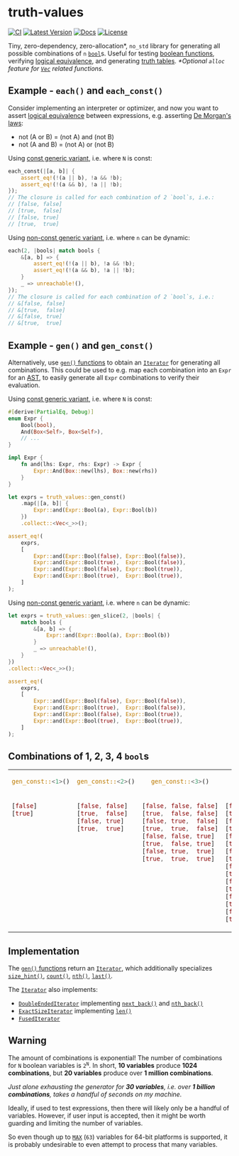 # truth-values

[![CI](https://github.com/vallentin/truth-values/workflows/CI/badge.svg)](https://github.com/vallentin/truth-values/actions?query=workflow%3ACI)
[![Latest Version](https://img.shields.io/crates/v/truth-values.svg)](https://crates.io/crates/truth-values)
[![Docs](https://docs.rs/truth-values/badge.svg)](https://docs.rs/truth-values)
[![License](https://img.shields.io/github/license/vallentin/truth-values.svg)](https://github.com/vallentin/truth-values)

<!-- cargo-rdme start -->

Tiny, zero-dependency, zero-allocation*, `no_std` library for generating all possible
combinations of `n` [`bool`]s. Useful for testing [boolean functions],
verifying [logical equivalence], and generating [truth tables].
_\*Optional `alloc` feature for [`Vec`] related functions._

[boolean functions]: https://en.wikipedia.org/wiki/Boolean_function
[logical equivalence]: https://en.wikipedia.org/wiki/Logical_equivalence
[truth tables]: https://en.wikipedia.org/wiki/Truth_table

## Example - `each()` and `each_const()`

Consider implementing an interpreter or optimizer, and now you
want to assert [logical equivalence] between expressions, e.g.
asserting [De Morgan's laws]:

- not (A or B)  = (not A) and (not B)
- not (A and B) = (not A) or (not B)

[De Morgan's laws]: https://en.wikipedia.org/wiki/De_Morgan%27s_laws

Using [const generic variant](https://docs.rs/truth-values/latest/truth_values/fn.each_const.html), i.e. where `N` is const:

```rust
each_const(|[a, b]| {
    assert_eq!(!(a || b), !a && !b);
    assert_eq!(!(a && b), !a || !b);
});
// The closure is called for each combination of 2 `bool`s, i.e.:
// [false, false]
// [true,  false]
// [false, true]
// [true,  true]
```

Using [non-const generic variant](https://docs.rs/truth-values/latest/truth_values/fn.each.html), i.e. where `n` can be dynamic:

```rust
each(2, |bools| match bools {
    &[a, b] => {
        assert_eq!(!(a || b), !a && !b);
        assert_eq!(!(a && b), !a || !b);
    }
    _ => unreachable!(),
});
// The closure is called for each combination of 2 `bool`s, i.e.:
// &[false, false]
// &[true,  false]
// &[false, true]
// &[true,  true]
```

## Example - `gen()` and `gen_const()`

Alternatively, use [`gen()` functions](https://docs.rs/truth-values/latest/truth_values/#functions) to obtain
an [`Iterator`] for generating all combinations. This could be used
to e.g. map each combination into an `Expr` for an [AST], to easily
generate all `Expr` combinations to verify their evaluation.

[AST]: https://en.wikipedia.org/wiki/Abstract_syntax_tree

Using [const generic variant](https://docs.rs/truth-values/latest/truth_values/fn.gen_const.html), i.e. where `N` is const:

```rust
#[derive(PartialEq, Debug)]
enum Expr {
    Bool(bool),
    And(Box<Self>, Box<Self>),
    // ...
}

impl Expr {
    fn and(lhs: Expr, rhs: Expr) -> Expr {
        Expr::And(Box::new(lhs), Box::new(rhs))
    }
}

let exprs = truth_values::gen_const()
    .map(|[a, b]| {
        Expr::and(Expr::Bool(a), Expr::Bool(b))
    })
    .collect::<Vec<_>>();

assert_eq!(
    exprs,
    [
        Expr::and(Expr::Bool(false), Expr::Bool(false)),
        Expr::and(Expr::Bool(true),  Expr::Bool(false)),
        Expr::and(Expr::Bool(false), Expr::Bool(true)),
        Expr::and(Expr::Bool(true),  Expr::Bool(true)),
    ]
);
```

Using [non-const generic variant](https://docs.rs/truth-values/latest/truth_values/fn.gen_slice.html), i.e. where `n` can be dynamic:

```rust
let exprs = truth_values::gen_slice(2, |bools| {
    match bools {
        &[a, b] => {
            Expr::and(Expr::Bool(a), Expr::Bool(b))
        }
        _ => unreachable!(),
    }
})
.collect::<Vec<_>>();

assert_eq!(
    exprs,
    [
        Expr::and(Expr::Bool(false), Expr::Bool(false)),
        Expr::and(Expr::Bool(true),  Expr::Bool(false)),
        Expr::and(Expr::Bool(false), Expr::Bool(true)),
        Expr::and(Expr::Bool(true),  Expr::Bool(true)),
    ]
);
```

## Combinations of 1, 2, 3, 4 `bool`s

<table>
<tr>
<td style="text-align: center;">

```rust
gen_const::<1>()
```

</td>
<td style="text-align: center;">

```rust
gen_const::<2>()
```

</td>
<td style="text-align: center;">

```rust
gen_const::<3>()
```

</td>
<td style="text-align: center;">

```rust
gen_const::<4>()
```

</td>
</tr>
<tr>
<td style="vertical-align: top;">

```rust
[false]
[true]
```

</td>
<td style="vertical-align: top;">

```rust
[false, false]
[true,  false]
[false, true]
[true,  true]
```

</td>
<td style="vertical-align: top;">

```rust
[false, false, false]
[true,  false, false]
[false, true,  false]
[true,  true,  false]
[false, false, true]
[true,  false, true]
[false, true,  true]
[true,  true,  true]
```

</td>
<td style="vertical-align: top;">

```rust
[false, false, false, false]
[true,  false, false, false]
[false, true,  false, false]
[true,  true,  false, false]
[false, false, true,  false]
[true,  false, true,  false]
[false, true,  true,  false]
[true,  true,  true,  false]
[false, false, false, true]
[true,  false, false, true]
[false, true,  false, true]
[true,  true,  false, true]
[false, false, true,  true]
[true,  false, true,  true]
[false, true,  true,  true]
[true,  true,  true,  true]
```

</td>
</tr>
</table>

## Implementation

The [`gen()` functions](https://docs.rs/truth-values/latest/truth_values/#functions) return an [`Iterator`], which
additionally specializes [`size_hint()`], [`count()`], [`nth()`], [`last()`].

The [`Iterator`] also implements:

- [`DoubleEndedIterator`] implementing [`next_back()`] and [`nth_back()`]
- [`ExactSizeIterator`] implementing [`len()`]
- [`FusedIterator`]

## Warning

The amount of combinations is exponential!
The number of combinations for `N` boolean variables is <code>2<sup>N</sup></code>.
In short, **10 variables** produce **1024 combinations**, but **20 variables**
produce over **1 million combinations**.

_Just alone exhausting the generator for **30 variables**, i.e. over **1 billion
combinations**, takes a handful of seconds on my machine._

Ideally, if used to test expressions, then there will likely only be a handful of
variables. However, if user input is accepted, then it might be worth guarding and
limiting the number of variables.

So even though up to [`MAX`] (`63`) variables for 64-bit platforms
is supported, it is probably undesirable to even attempt to process
that many variables.

[`MAX`]: https://docs.rs/truth-values/latest/truth_values/const.MAX.html

[`size_hint()`]: https://doc.rust-lang.org/std/iter/trait.Iterator.html#method.size_hint
[`count()`]: https://doc.rust-lang.org/std/iter/trait.Iterator.html#method.count
[`nth()`]: https://doc.rust-lang.org/std/iter/trait.Iterator.html#method.nth
[`last()`]: https://doc.rust-lang.org/std/iter/trait.Iterator.html#method.last
[`next_back()`]: https://doc.rust-lang.org/std/iter/trait.DoubleEndedIterator.html#tymethod.next_back
[`nth_back()`]: https://doc.rust-lang.org/std/iter/trait.DoubleEndedIterator.html#method.nth_back
[`len()`]: https://doc.rust-lang.org/std/iter/trait.ExactSizeIterator.html#method.len

<!-- cargo-rdme end -->

[`bool`]: https://doc.rust-lang.org/std/primitive.bool.html
[`Vec`]: https://doc.rust-lang.org/std/vec/struct.Vec.html
[`Iterator`]: https://doc.rust-lang.org/std/iter/trait.Iterator.html
[`DoubleEndedIterator`]: https://doc.rust-lang.org/std/iter/trait.DoubleEndedIterator.html
[`ExactSizeIterator`]: https://doc.rust-lang.org/std/iter/trait.ExactSizeIterator.html
[`FusedIterator`]: https://doc.rust-lang.org/std/iter/trait.FusedIterator.html
